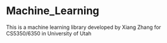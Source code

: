 # Machine_Learning
This is a machine learning library developed by Xiang Zhang for
CS5350/6350 in University of Utah
